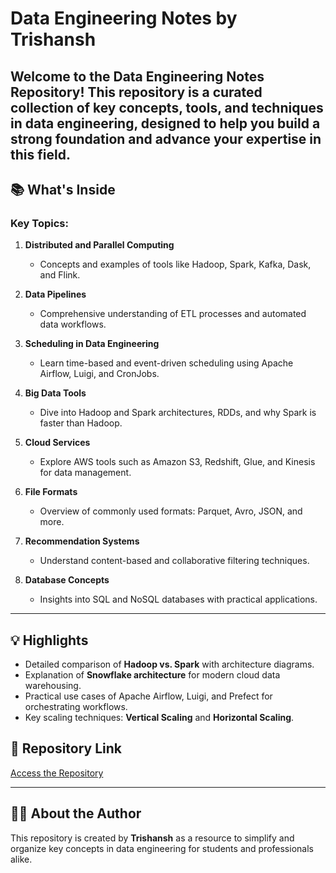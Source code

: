 # **Data Engineering Notes by Trishansh**  

Welcome to the **Data Engineering Notes Repository**! This repository is a curated collection of key concepts, tools, and techniques in data engineering, designed to help you build a strong foundation and advance your expertise in this field.  
---
## **📚 What's Inside**  

### **Key Topics**:
1. **Distributed and Parallel Computing**  
   - Concepts and examples of tools like Hadoop, Spark, Kafka, Dask, and Flink.  

2. **Data Pipelines**  
   - Comprehensive understanding of ETL processes and automated data workflows.  

3. **Scheduling in Data Engineering**  
   - Learn time-based and event-driven scheduling using Apache Airflow, Luigi, and CronJobs.  

4. **Big Data Tools**  
   - Dive into Hadoop and Spark architectures, RDDs, and why Spark is faster than Hadoop.  

5. **Cloud Services**  
   - Explore AWS tools such as Amazon S3, Redshift, Glue, and Kinesis for data management.  

6. **File Formats**  
   - Overview of commonly used formats: Parquet, Avro, JSON, and more.  

7. **Recommendation Systems**  
   - Understand content-based and collaborative filtering techniques.  

8. **Database Concepts**  
   - Insights into SQL and NoSQL databases with practical applications.  

---

## **💡 Highlights**  

- Detailed comparison of **Hadoop vs. Spark** with architecture diagrams.  
- Explanation of **Snowflake architecture** for modern cloud data warehousing.  
- Practical use cases of Apache Airflow, Luigi, and Prefect for orchestrating workflows.  
- Key scaling techniques: **Vertical Scaling** and **Horizontal Scaling**.  


## **🚀 Repository Link**  

[Access the Repository](https://github.com/trish-2610/Data_Engineering/tree/main)  

---
## **👨‍💻 About the Author**  

This repository is created by **Trishansh** as a resource to simplify and organize key concepts in data engineering for students and professionals alike.  
